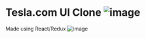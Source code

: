# Tesla.com UI Clone ![image](https://user-images.githubusercontent.com/28201707/120180241-5fcbb780-c1c0-11eb-9e1a-724af50cce2e.png)
Made using React/Redux ![image](https://user-images.githubusercontent.com/28201707/120180155-49bdf700-c1c0-11eb-858d-f1e0ac3483f2.png)

